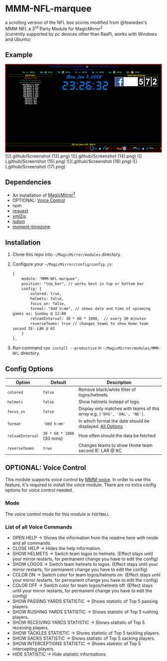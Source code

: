 # MMM-NFL-marquee

a scrolling version of the NFL box scores modified from @fewieden's MMM-NFL a 3<sup>rd</sup> Party Module for MagicMirror<sup>2</sup> <br> (currently supported by pc devices other than RasPi, works with Windows and Ubuntu)

## Example

![](https://github.com/justjim1220/MMM-NFL-marquee/blob/master/Screenshot%20(12).png) 
![](.github/Screenshot (13).png)
![](.github/Screenshot (14).png)
![](.github/Screenshot (15).png)
![](.github/Screenshot (16).png)
![](.github/Screenshot (17).png)

## Dependencies

* An installation of [MagicMirror<sup>2</sup>](https://github.com/MichMich/MagicMirror)
* OPTIONAL: [Voice Control](https://github.com/fewieden/MMM-voice)
* npm
* [request](https://www.npmjs.com/package/request)
* [xml2js](https://www.npmjs.com/package/xml2js)
* [jsdom](https://www.npmjs.com/package/jsdom)
* [moment-timezone](https://www.npmjs.com/package/moment-timezone)

## Installation

1. Clone this repo into `~/MagicMirror/modules` directory.
1. Configure your `~/MagicMirror/config/config.js`:

    ```
    {
        module: "MMM-NFL-marquee",
        position: "top_bar", // works best in top or bottom bar
        config: {
            colored: true,
            helmets: false,
            focus_on: false,
            format: "ddd h:mm", // shows date and time of upcoming games as: Sunday @ 12:00
            reloadInterval: 30 * 60 * 1000,  // every 30 minutes
            reverseTeams: true // changes teams to show Home team second IE: LAR @ KC
        }
    },
    ```

1. Run command `npm install --productive` in `~/MagicMirror/modules/MMM-NFL` directory.

## Config Options

| **Option** | **Default** | **Description** |
| --- | --- | --- |
| `colored` | `false` | Remove black/white filter of logos/helmets. |
| `helmets` | `false` | Show helmets instead of logo. |
| `focus_on` | `false` | Display only matches with teams of this array e.g. `['NYG', 'DAL', 'NE']`. |
| `format` | `'ddd h:mm'` | In which format the date should be displayed. [All Options](http://momentjs.com/docs/#/displaying/format/) |
| `reloadInterval` | `30 * 60 * 1000` (30 mins) | How often should the data be fetched |
| `reverseTeams` | `true` | Changes teams to show Home team second IE: LAR @ KC

## OPTIONAL: Voice Control

This module supports voice control by [MMM-voice](https://github.com/fewieden/MMM-voice). In order to use this feature, it's required to install the voice module. There are no extra config options for voice control needed.

### Mode

The voice control mode for this module is `FOOTBALL`

### List of all Voice Commands

* OPEN HELP -> Shows the information from the readme here with mode and all commands.
* CLOSE HELP -> Hides the help information.
* SHOW HELMETS -> Switch team logos to helmets. (Effect stays until your mirror restarts, for permanent change you have to edit the config)
* SHOW LOGOS -> Switch team helmets to logos. (Effect stays until your mirror restarts, for permanent change you have to edit the config)
* COLOR ON -> Switch color for team logos/helmets on. (Effect stays until your mirror restarts, for permanent change you have to edit the config)
* COLOR OFF -> Switch color for team logos/helmets off. (Effect stays until your mirror restarts, for permanent change you have to edit the config)
* SHOW PASSING YARDS STATISTIC -> Shows statistic of Top 5 passing players.
* SHOW RUSHING YARDS STATISTIC -> Shows statistic of Top 5 rushing players.
* SHOW RECEIVING YARDS STATISTIC -> Shows statistic of Top 5 receiving players.
* SHOW TACKLES STATISTIC -> Shows statistic of Top 5 tackling players.
* SHOW SACKS STATISTIC -> Shows statistic of Top 5 sacking players.
* SHOW INTERCEPTIONS STATISTIC -> Shows statistic of Top 5 intercepting players.
* HIDE STATISTIC -> Hide statistic informations
